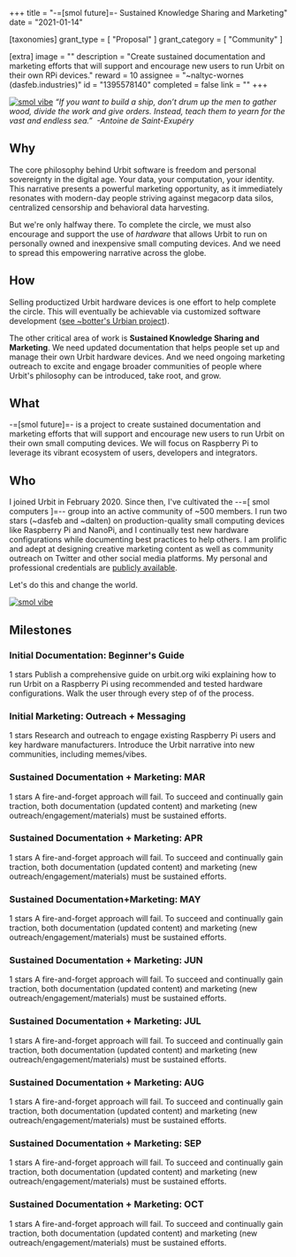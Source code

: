 +++
title = "-=[smol future]=- Sustained Knowledge Sharing and Marketing"
date = "2021-01-14"

[taxonomies]
grant_type = [ "Proposal" ]
grant_category = [ "Community" ]

[extra]
image = ""
description = "Create sustained documentation and marketing efforts that will support and encourage new users to run Urbit on their own RPi devices."
reward = 10
assignee = "~naltyc-wornes (dasfeb.industries)"
id = "1395578140"
completed = false
link = ""
+++

[![smol vibe](https://i.gyazo.com/1307af94079e4ab07880a29b9b0ef2fa.png)](https://i.gyazo.com/1307af94079e4ab07880a29b9b0ef2fa.png)
_“If you want to build a ship, don’t drum up the men to gather wood, divide the work and give orders. Instead, teach them to yearn for the vast and endless sea.”  -Antoine de Saint-Exupéry_

## Why

The core philosophy behind Urbit software is freedom and personal sovereignty in the digital age. Your data, your computation, your identity. This narrative presents a powerful marketing opportunity, as it immediately resonates with modern-day people striving against megacorp data silos, centralized censorship and behavioral data harvesting.

But we're only halfway there. To complete the circle, we must also encourage and support the use of _hardware_ that allows Urbit to run on personally owned and inexpensive small computing devices. And we need to spread this empowering narrative across the globe.

## How

Selling productized Urbit hardware devices is one effort to help complete the circle. This will eventually be achievable via customized software development ([see ~botter's Urbian project](https://grants.urbit.org/proposals/337545546)).

The other critical area of work is **Sustained Knowledge Sharing and Marketing**. We need updated documentation that helps people set up and manage their own Urbit hardware devices. And we need ongoing marketing outreach to excite and engage broader communities of people where Urbit's philosophy can be introduced, take root, and grow.

## What

-=[smol future]=- is a project to create sustained documentation and marketing efforts that will support and encourage new users to run Urbit on their own small computing devices. We will focus on Raspberry Pi to leverage its vibrant ecosystem of users, developers and integrators.

## Who

I joined Urbit in February 2020. Since then, I've cultivated the --=[ smol computers ]=-- group into an active community of ~500 members. I run two stars (~dasfeb and ~dalten) on production-quality small computing devices like Raspberry Pi and NanoPi, and I continually test new hardware configurations while documenting best practices to help others. I am prolific and adept at designing creative marketing content as well as community outreach on Twitter and other social media platforms. My personal and professional credentials are [publicly available](https://johnlester.me).

Let's do this and change the world.

[![smol vibe](https://i.gyazo.com/2346666e5b40623353fee1dca42f9879.jpg)](https://i.gyazo.com/2346666e5b40623353fee1dca42f9879.jpg)

## Milestones

### Initial Documentation: Beginner's Guide

1 stars
Publish a comprehensive guide on urbit.org wiki explaining how to run Urbit on a Raspberry Pi using recommended and tested hardware configurations. Walk the user through every step of of the process.

### Initial Marketing: Outreach + Messaging

1 stars
Research and outreach to engage existing Raspberry Pi users and key hardware manufacturers. Introduce the Urbit narrative into new communities, including memes/vibes.

### Sustained Documentation + Marketing: MAR

1 stars
A fire-and-forget approach will fail. To succeed and continually gain traction, both documentation (updated content) and marketing (new outreach/engagement/materials) must be sustained efforts.

### Sustained Documentation + Marketing: APR

1 stars
A fire-and-forget approach will fail. To succeed and continually gain traction, both documentation (updated content) and marketing (new outreach/engagement/materials) must be sustained efforts.

### Sustained Documentation+Marketing: MAY

1 stars
A fire-and-forget approach will fail. To succeed and continually gain traction, both documentation (updated content) and marketing (new outreach/engagement/materials) must be sustained efforts.

### Sustained Documentation + Marketing: JUN

1 stars
A fire-and-forget approach will fail. To succeed and continually gain traction, both documentation (updated content) and marketing (new outreach/engagement/materials) must be sustained efforts.

### Sustained Documentation + Marketing: JUL

1 stars
A fire-and-forget approach will fail. To succeed and continually gain traction, both documentation (updated content) and marketing (new outreach/engagement/materials) must be sustained efforts.

### Sustained Documentation + Marketing: AUG

1 stars
A fire-and-forget approach will fail. To succeed and continually gain traction, both documentation (updated content) and marketing (new outreach/engagement/materials) must be sustained efforts.

### Sustained Documentation + Marketing: SEP

1 stars
A fire-and-forget approach will fail. To succeed and continually gain traction, both documentation (updated content) and marketing (new outreach/engagement/materials) must be sustained efforts.

### Sustained Documentation + Marketing: OCT

1 stars
A fire-and-forget approach will fail. To succeed and continually gain traction, both documentation (updated content) and marketing (new outreach/engagement/materials) must be sustained efforts.
